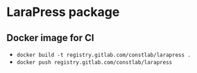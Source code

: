# LaraPress package

## Docker image for CI

* `docker build -t registry.gitlab.com/constlab/larapress .`
* `docker push registry.gitlab.com/constlab/larapress`
